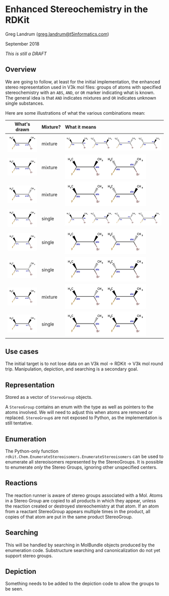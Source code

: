 # Enhanced Stereochemistry in the RDKit
Greg Landrum (greg.landrum@t5informatics.com)

September 2018

*This is still a DRAFT*

## Overview

We are going to follow, at least for the initial implementation, the enhanced stereo representation used in V3k mol files: groups of atoms with specified stereochemistry with an `ABS`, `AND`, or `OR` marker indicating what is known. The general idea is that `AND` indicates mixtures and `OR` indicates unknown single substances.

Here are some illustrations of what the various combinations mean:

|   What's drawn  | Mixture? | What it means |
|-----------------|-----------------------------|:--------------|
|![img1a](images/enhanced_stereo_and1_and2_base.png) | mixture | ![img1b](images/enhanced_stereo_and1_and2_expand.png) |
|![img2a](images/enhanced_stereo_and1_cis_base.png) | mixture | ![img2b](images/enhanced_stereo_and1_cis_expand.png) |
|![img3a](images/enhanced_stereo_and1_trans_base.png) | mixture | ![img3b](images/enhanced_stereo_and1_trans_expand.png)|
|![img4a](images/enhanced_stereo_or1_or2_base.png) | single | ![img4b](images/enhanced_stereo_and1_and2_expand.png) |
|![img5a](images/enhanced_stereo_or1_cis_base.png) | single | ![img5b](images/enhanced_stereo_and1_cis_expand.png) |
|![img5a](images/enhanced_stereo_or1_trans_base.png) | single | ![img5b](images/enhanced_stereo_and1_trans_expand.png)|
|![img6a](images/enhanced_stereo_abs_and_base.png) | mixture | ![img6b](images/enhanced_stereo_abs_and_expand.png)|
|![img7a](images/enhanced_stereo_abs_or_base.png) | single | ![img7b](images/enhanced_stereo_abs_and_expand.png)|


## Use cases

The initial target is to not lose data on an V3k mol -> RDKit -> V3k mol round trip. Manipulation,
depiction, and searching is a secondary goal.

## Representation

Stored as a vector of `StereoGroup` objects.

A `StereoGroup` contains an enum with the type as well as pointers to the atoms involved. We will need to adjust this when atoms are removed or replaced. `StereoGroup`s are not exposed to Python, as the implementation is still tentative.

## Enumeration

The Python-only function `rdkit.Chem.EnumerateStereoisomers.EnumerateStereoisomers` can be used to enumerate
all stereoisomers represented by the StereoGroups. It is possible to enumerate _only_ the Stereo Groups,
ignoring other unspecified centers. 

## Reactions

The reaction runner is aware of stereo groups associated with a Mol. Atoms in a Stereo Group are copied to
all products in which they appear, unless the reaction created or destroyed stereochemistry at that atom.
If an atom from a reactant StereoGroup appears multiple times in the product, all copies of that atom are
put in the same product StereoGroup.

## Searching

This will be handled by searching in MolBundle objects produced by the enumeration code. Substructure searching and canonicalization do not yet support stereo groups.

## Depiction

Something needs to be added to the depiction code to allow the groups to be seen.
